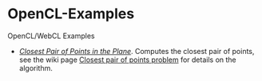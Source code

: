 OpenCL-Examples
===============

OpenCL/WebCL Examples

- *[Closest Pair of Points in the Plane](http://bjwbell.github.io/OpenCL-Examples/closest-pair/closest-pair-ocl.html)*. Computes the closest pair of points, see the wiki page [Closest pair of points problem](http://en.wikipedia.org/wiki/Closest_pair_of_points_problem) for details on the algorithm.

